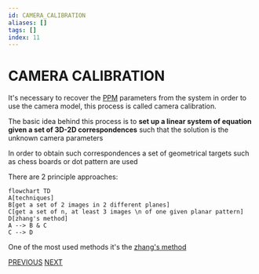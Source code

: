 ```yaml
---
id: CAMERA_CALIBRATION
aliases: []
tags: []
index: 11
---
```


# CAMERA CALIBRATION

It's necessary to recover the [PPM](computer_vision/PERSPECTIVE_PROJECTION_MATRIX.md) parameters from the system in order to use the camera model, this process is called camera calibration.

The basic idea behind this process is to **set up a linear system of equation given a set of 3D-2D correspondences** such that the solution is the unknown camera parameters

In order to obtain such correspondences a set of geometrical targets such as chess boards or dot pattern are used

There are 2 principle approaches:

```mermaid
flowchart TD
A[techniques]
B[get a set of 2 images in 2 different planes]
C[get a set of n, at least 3 images \n of one given planar pattern]
D[zhang's method]
A --> B & C
C --> D
```

One of the most used methods it's the [zhang's method](computer_vision/ZHANG_METHOD.md)

[PREVIOUS](pages/image_formation_acquisition/HOMOGRAPHY.md) [NEXT](computer_vision/image_formation_acquisition/ZHANG_METHOD.md)
